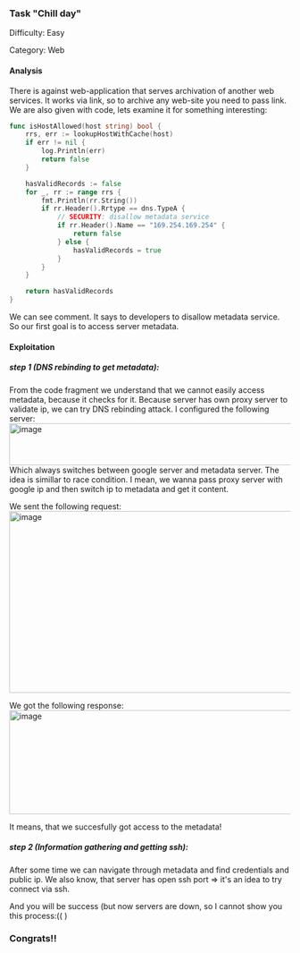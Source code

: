 ### Task "Chill day"

Difficulty: Easy

Category: Web

#### Analysis

There is against web-application that serves archivation of another web services. It works via link, so to archive any web-site you need to pass link. We are also given with code,
lets examine it for something interesting:
```go
func isHostAllowed(host string) bool {
	rrs, err := lookupHostWithCache(host)
	if err != nil {
		log.Println(err)
		return false
	}

	hasValidRecords := false
	for _, rr := range rrs {
		fmt.Println(rr.String())
		if rr.Header().Rrtype == dns.TypeA {
			// SECURITY: disallow metadata service
			if rr.Header().Name == "169.254.169.254" {
				return false
			} else {
				hasValidRecords = true
			}
		}
	}

	return hasValidRecords
}
```
We can see comment. It says to developers to disallow metadata service. So our first goal is to access server metadata.

#### Exploitation

##### step 1 (DNS rebinding to get metadata):
From the code fragment we understand that we cannot easily access metadata, because it checks for it. Because server has own proxy server to validate ip, we can try DNS rebinding attack.
I configured the following server:
<img width="627" height="75" alt="image" src="https://github.com/user-attachments/assets/16e189eb-3d2b-47f8-9236-59a7d2142956" />
Which always switches between google server and metadata server. The idea is simillar to race condition. I mean, we wanna pass proxy server with google ip and then switch ip to metadata and get it content.

We sent the following request:
<img width="823" height="325" alt="image" src="https://github.com/user-attachments/assets/a8c57004-b273-4db1-a15b-dd3a046c3883" />

We got the following response:
<img width="765" height="186" alt="image" src="https://github.com/user-attachments/assets/bd6b8004-d9e6-4a42-9cd7-0d721575c47a" />

It means, that we succesfully got access to the metadata!

##### step 2 (Information gathering and getting ssh):

After some time we can navigate through metadata and find credentials and public ip. We also know, that server has open ssh port => it's an idea to try connect via ssh.

And you will be success (but now servers are down, so I cannot show you this process:(( )

### Congrats!!
